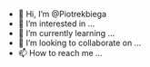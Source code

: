 - 👋 Hi, I’m @Piotrekbiega
- 👀 I’m interested in ...
- 🌱 I’m currently learning ...
- 💞️ I’m looking to collaborate on ...
- 📫 How to reach me ...

<!---
Piotrekbiega/Piotrekbiega is a ✨ special ✨ repository because its `README.md` (this file) appears on your GitHub profile.
You can click the Preview link to take a look at your changes.
--->
